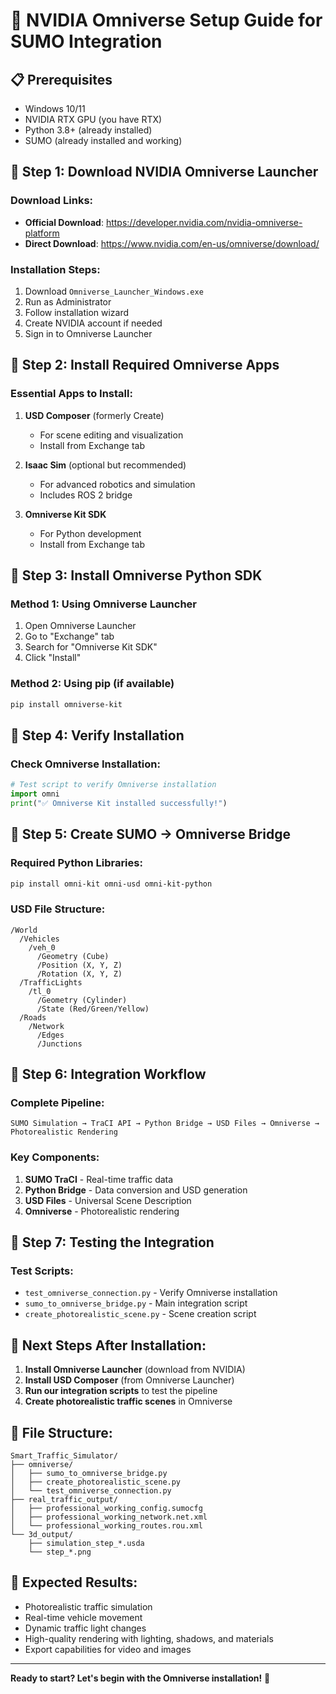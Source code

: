 # 🎯 NVIDIA Omniverse Setup Guide for SUMO Integration

## 📋 **Prerequisites**
- Windows 10/11
- NVIDIA RTX GPU (you have RTX)
- Python 3.8+ (already installed)
- SUMO (already installed and working)

## 🔹 **Step 1: Download NVIDIA Omniverse Launcher**

### **Download Links:**
- **Official Download**: https://developer.nvidia.com/nvidia-omniverse-platform
- **Direct Download**: https://www.nvidia.com/en-us/omniverse/download/

### **Installation Steps:**
1. Download `Omniverse_Launcher_Windows.exe`
2. Run as Administrator
3. Follow installation wizard
4. Create NVIDIA account if needed
5. Sign in to Omniverse Launcher

## 🔹 **Step 2: Install Required Omniverse Apps**

### **Essential Apps to Install:**
1. **USD Composer** (formerly Create)
   - For scene editing and visualization
   - Install from Exchange tab

2. **Isaac Sim** (optional but recommended)
   - For advanced robotics and simulation
   - Includes ROS 2 bridge

3. **Omniverse Kit SDK**
   - For Python development
   - Install from Exchange tab

## 🔹 **Step 3: Install Omniverse Python SDK**

### **Method 1: Using Omniverse Launcher**
1. Open Omniverse Launcher
2. Go to "Exchange" tab
3. Search for "Omniverse Kit SDK"
4. Click "Install"

### **Method 2: Using pip (if available)**
```bash
pip install omniverse-kit
```

## 🔹 **Step 4: Verify Installation**

### **Check Omniverse Installation:**
```python
# Test script to verify Omniverse installation
import omni
print("✅ Omniverse Kit installed successfully!")
```

## 🔹 **Step 5: Create SUMO → Omniverse Bridge**

### **Required Python Libraries:**
```bash
pip install omni-kit omni-usd omni-kit-python
```

### **USD File Structure:**
```
/World
  /Vehicles
    /veh_0
      /Geometry (Cube)
      /Position (X, Y, Z)
      /Rotation (X, Y, Z)
  /TrafficLights
    /tl_0
      /Geometry (Cylinder)
      /State (Red/Green/Yellow)
  /Roads
    /Network
      /Edges
      /Junctions
```

## 🔹 **Step 6: Integration Workflow**

### **Complete Pipeline:**
```
SUMO Simulation → TraCI API → Python Bridge → USD Files → Omniverse → Photorealistic Rendering
```

### **Key Components:**
1. **SUMO TraCI** - Real-time traffic data
2. **Python Bridge** - Data conversion and USD generation
3. **USD Files** - Universal Scene Description
4. **Omniverse** - Photorealistic rendering

## 🔹 **Step 7: Testing the Integration**

### **Test Scripts:**
- `test_omniverse_connection.py` - Verify Omniverse installation
- `sumo_to_omniverse_bridge.py` - Main integration script
- `create_photorealistic_scene.py` - Scene creation script

## 🚀 **Next Steps After Installation:**

1. **Install Omniverse Launcher** (download from NVIDIA)
2. **Install USD Composer** (from Omniverse Launcher)
3. **Run our integration scripts** to test the pipeline
4. **Create photorealistic traffic scenes** in Omniverse

## 📁 **File Structure:**
```
Smart_Traffic_Simulator/
├── omniverse/
│   ├── sumo_to_omniverse_bridge.py
│   ├── create_photorealistic_scene.py
│   └── test_omniverse_connection.py
├── real_traffic_output/
│   ├── professional_working_config.sumocfg
│   ├── professional_working_network.net.xml
│   └── professional_working_routes.rou.xml
└── 3d_output/
    ├── simulation_step_*.usda
    └── step_*.png
```

## 🎯 **Expected Results:**
- Photorealistic traffic simulation
- Real-time vehicle movement
- Dynamic traffic light changes
- High-quality rendering with lighting, shadows, and materials
- Export capabilities for video and images

---

**Ready to start? Let's begin with the Omniverse installation!** 🚀
